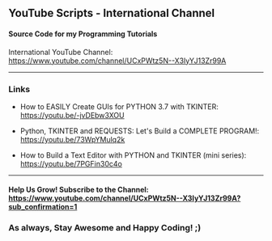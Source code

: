 ## YouTube Scripts - International Channel

#### Source Code for my Programming Tutorials

International YouTube Channel: https://www.youtube.com/channel/UCxPWtz5N--X3IyYJ13Zr99A

<hr>

### Links

+ How to EASILY Create GUIs for PYTHON 3.7 with TKINTER: https://youtu.be/-jvDEbw3XOU

+ Python, TKINTER and REQUESTS: Let's Build a COMPLETE PROGRAM!: https://youtu.be/73WpYMulq2k

+ How to Build a Text Editor with PYTHON and TKINTER (mini series): https://youtu.be/7PGFin30c4o

<hr>

#### Help Us Grow! Subscribe to the Channel: https://www.youtube.com/channel/UCxPWtz5N--X3IyYJ13Zr99A?sub_confirmation=1

### As always, Stay Awesome and Happy Coding! ;)
